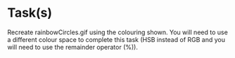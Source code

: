 # Task(s)

Recreate rainbowCircles.gif using the colouring shown. You will need to use a different colour space to complete this task (HSB instead of RGB and you will need to use the remainder operator (%)).